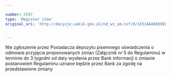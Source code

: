 ```yaml
---

number: 2597
type: 'Register item'
original_uri: 'http://decyzje.uokik.gov.pl/nd_wz_um.nsf/0/1E51AAA6E69EF53FC125792600328EB5?OpenDocument'


---
```


Nie zgłoszenie przez Posiadacza depozytu pisemnego oświadczenia o odmowie przyjęcia proponowanych zmian (Załącznik nr 5 do Regulaminu) w terminie do 3 tygodni od daty wysłania przez Bank informacji o zmianie postanowień Regulaminu uznane będzie przez Bank za zgodę na przedstawione zmiany
